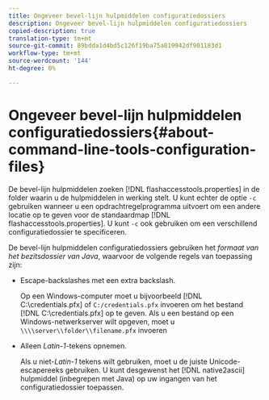 ```yaml
---
title: Ongeveer bevel-lijn hulpmiddelen configuratiedossiers
description: Ongeveer bevel-lijn hulpmiddelen configuratiedossiers
copied-description: true
translation-type: tm+mt
source-git-commit: 89bdda1d4bd5c126f19ba75a819942df901183d1
workflow-type: tm+mt
source-wordcount: '144'
ht-degree: 0%

---
```



# Ongeveer bevel-lijn hulpmiddelen configuratiedossiers{#about-command-line-tools-configuration-files}

De bevel-lijn hulpmiddelen zoeken [!DNL flashaccesstools.properties] in de folder waarin u de hulpmiddelen in werking stelt. U kunt echter de optie `-c` gebruiken wanneer u een opdrachtregelprogramma uitvoert om een andere locatie op te geven voor de standaardmap [!DNL flashaccesstools.properties]. U kunt `-c` ook gebruiken om een verschillend configuratiedossier te specificeren.

De bevel-lijn hulpmiddelen configuratiedossiers gebruiken het *formaat van het bezitsdossier van Java*, waarvoor de volgende regels van toepassing zijn:

* Escape-backslashes met een extra backslash.

   Op een Windows-computer moet u bijvoorbeeld [!DNL C:\credentials.pfx] of `C:/credentials.pfx` invoeren om het bestand [!DNL C:\\credentials.pfx] op te geven. Als u een bestand op een Windows-netwerkserver wilt opgeven, moet u `\\\\server\\folder\\filename.pfx` invoeren
* Alleen *Latin-1*-tekens opnemen.

   Als u niet-*Latin-1* tekens wilt gebruiken, moet u de juiste Unicode-escapereeks gebruiken. U kunt desgewenst het [!DNL native2ascii] hulpmiddel (inbegrepen met Java) op uw ingangen van het configuratiedossier toepassen.
